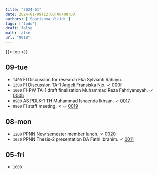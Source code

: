 ```yaml
---
title: "2024-01"
date: 2024-01-09T12:08:00+08:00
authors: ['Sparisoma Viridi']
tags: ['todo']
draft: false
math: false
url: "0018"
---
```

{{< toc >}}


## 09-tue
+ `1400` FI Discussion for research Eka Sylvianti Rahayu.
+ `1300` FI Discussion TA-1 Angeli Fransiska Njo. &check; [000f](../000f)
+ `1000` FI-PW TA-1 draft finalization Muhammad Reza Fahriyansyah. &check; [000h](../000h)
+ `0900` AS PDLK-1 TH Muhammad Isnaenda Ikhsan. &check; [0017](../0017)
+ `0900` FI staff meeting. &cross; &check; [0019](../0019)

## 08-mon
+ `1200` PPNN New semester member lunch. &cross; [0020](../0020)
+ `1030` PPNN Thesis-2 presentation DA Fathi Ibrahim. &check; [0011](../0011)


## 05-fri
+ `1000` 